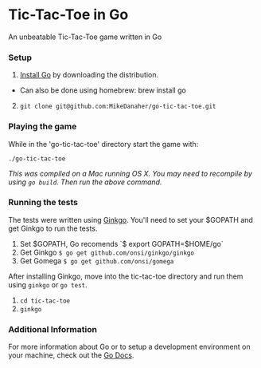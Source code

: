 Tic-Tac-Toe in Go
=================

An unbeatable Tic-Tac-Toe game written in Go

### Setup

1. [Install Go](https://golang.org/doc/install) by downloading the distribution.
  * Can also be done using homebrew: brew install go
2. `git clone git@github.com:MikeDanaher/go-tic-tac-toe.git`

### Playing the game

While in the 'go-tic-tac-toe' directory start the game with:

`./go-tic-tac-toe`

*This was compiled on a Mac running OS X. You may need to recompile by using `go build`. Then run the above command.*

### Running the tests

The tests were written using [Ginkgo](http://onsi.github.io/ginkgo/). You'll need to set your $GOPATH and get Ginkgo to run the tests.

1. Set $GOPATH, Go recomends `$ export GOPATH=$HOME/go`
2. Get Ginkgo `$ go get github.com/onsi/ginkgo/ginkgo`
2. Get Gomega `$ go get github.com/onsi/gomega`

After installing Ginkgo, move into the tic-tac-toe directory and run them using `ginkgo` or `go test`.

1. `cd tic-tac-toe`
2. `ginkgo`

### Additional Information

For more information about Go or to setup a development environment on your machine, check out the [Go Docs](https://golang.org/).
